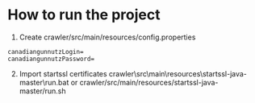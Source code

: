 # How to run the project

1) Create crawler/src/main/resources/config.properties
```
canadiangunnutzLogin=
canadiangunnutzPassword=
```

2) Import startssl certificates
crawler\src\main\resources\startssl-java-master\run.bat
or
crawler/src/main/resources/startssl-java-master/run.sh